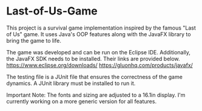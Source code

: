 # Last-of-Us-Game
This project is a survival game implementation inspired by the famous "Last of Us" game. It uses Java's OOP features along with the JavaFX library to bring the game to life.

The game was developed and can be run on the Eclipse IDE. Additionally, the JavaFX SDK needs to be installed. Their links are provided below.
https://www.eclipse.org/downloads/
https://gluonhq.com/products/javafx/

The testing file is a JUnit file that ensures the correctness of the game dynamics. A JUnit library must be installed to run it.

Important Note: The fonts and sizing are adjusted to a 16.1in display. I'm currently working on a more generic version for all features.


